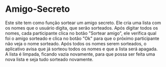 # Amigo-Secreto
Este site tem como função sortear um amigo secreto. Ele cria uma lista com os nomes que o usuário digita, que serão sorteados. Após digitar todos os nomes, cada participante clica no botão "Sortear amigo", ele verifica qual foi o amigo sorteado e clica no botão "Ok" para que o próximo participante não veja o nome sorteado. Após todos os nomes serem sorteados, o aplicativo avisa que já sorteou todos os nomes e que a lista será apagada. A lista é limpada, ficando vazia novamente, para que possa ser feita uma nova lista e seja tudo sorteado novamente.
